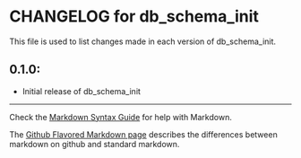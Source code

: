 # CHANGELOG for db_schema_init

This file is used to list changes made in each version of db_schema_init.

## 0.1.0:

* Initial release of db_schema_init

- - -
Check the [Markdown Syntax Guide](http://daringfireball.net/projects/markdown/syntax) for help with Markdown.

The [Github Flavored Markdown page](http://github.github.com/github-flavored-markdown/) describes the differences between markdown on github and standard markdown.
